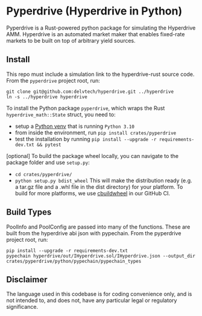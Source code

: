 # Pyperdrive (Hyperdrive in Python)

Pyperdrive is a Rust-powered python package for simulating the Hyperdrive AMM.
Hyperdrive is an automated market maker that enables fixed-rate markets to be
built on top of arbitrary yield sources.

## Install

This repo must include a simulation link to the hyperdrive-rust source code. From the `pyperdrive` project root, run:

```shell
git clone git@github.com:delvtech/hyperdrive.git ../hyperdrive
ln -s ../hyperdrive hyperdrive
```

To install the Python package `pyperdrive`, which wraps the Rust `hyperdrive_math::State` struct, you need to:

- setup a [Python venv](https://docs.python.org/3/library/venv.html) that is running `Python 3.10`
- from inside the environment, run `pip install crates/pyperdrive`
- test the installation by running `pip install --upgrade -r requirements-dev.txt && pytest`

[optional] To build the package wheel locally, you can navigate to the package folder and use `setup.py`:

- `cd crates/pyperdrive/`
- `python setup.py bdist_wheel`
  This will make the distribution ready (e.g. a tar.gz file and a .whl file in the dist directory) for your platform.
  To build for more platforms, we use [cbuildwheel](https://cibuildwheel.readthedocs.io/en/stable/) in our GitHub CI.

## Build Types

PoolInfo and PoolConfig are passed into many of the functions. These are built from the hyperdrive abi json with
pypechain. From the pyperdrive project root, run:

```shell
pip install --upgrade -r requirements-dev.txt
pypechain hyperdrive/out/IHyperdrive.sol/IHyperdrive.json --output_dir crates/pyperdrive/python/pypechain/pypechain_types
```

## Disclaimer

The language used in this codebase is for coding convenience only, and is not
intended to, and does not, have any particular legal or regulatory significance.
